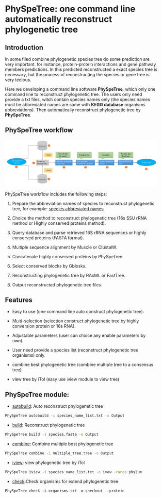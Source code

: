
# PhySpeTree: one command line automatically reconstruct phylogenetic tree


## Introduction

In some filed combine phylogenetic species tree do some prediction are very important. for instance,
protein-protein interactions and gene pathway members predictions. In this predicted reconstructed a exact species tree
is necessary, but the process of reconstructing the species or gene tree is very tedious.

Here we developing a command line software **PhySpeTree**, which only one command line to reconstruct phylogenetic tree. The users only need provide a txt files, witch contain species names only
(the species names must be abbreviated names are same with **KEGG database** organisms abbreviations). Then automatically reconstruct phylogenetic tree by **PhySpeTree**.


## PhySpeTree workflow


![workflow](img/PhySpeTree_work_follow.png)


PhySpeTree workflow includes the following steps:

1. Prepare the abbreviation names of species to reconstruct phylogenetic tree, for example: [species abbreviated names][1]

2. Choice the method to reconstruct phylogenetic tree (16s SSU rRNA method or Highly conserved proteins method).

3. Query database and parse retrieved 16S rRNA sequences or highly conserved proteins (FASTA format).

4. Multiple sequence alignment by Muscle or ClustalW.

5. Concatenate highly conserved proteins by PhySpeTree.

6. Select conserved blocks by Gblosks.

7. Reconstructing phylogenetic tree by RAxML or FastTree.

8. Output reconstructed phylogenetic tree files.



## Features

- Easy to use (one command line auto construct phylogenetic tree).

- Multi-selection (selection construct phylogenetic tree by highly conversion protein or 16s RNA).

- Adjustable parameters (user can choice any enable parameters by own).

- User need provide a species list (reconstruct phylogenetic tree organisms) only.

- combine best phylogenetic tree (combine multiple tree to a consensus tree)

- view tree by iTol (easy use iview module to view tree)


## PhySpeTree module:

* [autobuild](usage.md#autobuild): Auto reconstruct phylogenetic tree

```bash
PhySpeTree autobuild -i species_name_list.txt -o Output
```


* [build](usage.md#build): Reconstruct phylogenetic tree

```bash
PhySpeTree build -i species.fasta -o Output
```

* [combine](usage.md#combine): Combine multiple best phylogenetic tree 

```bash
PhySpeTree combine -i multiple_tree.tree -o Output
```


* [iview](usage.md#iview): view phylogenetic tree by iTol

```bash
PhySpeTree iview -i species_name_list.txt -o ivew -range phylum 
```

* [check](usage.md#check):Check organisms for extend phylogenetic tree 

```
PhySpeTree check -i organisms.txt -o checkout --protein
```


[1]: example/organism_example_list.txt